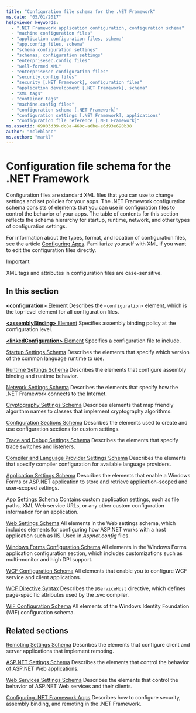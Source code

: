 ```yaml
---
title: "Configuration file schema for the .NET Framework"
ms.date: "05/01/2017"
helpviewer_keywords: 
  - ".NET Framework application configuration, configuration schema"
  - "machine configuration files"
  - "application configuration files, schema"
  - "app.config files, schema"
  - "schema configuration settings"
  - "schemas, configuration settings"
  - "enterprisesec.config files"
  - "well-formed XML"
  - "enterprisesec configuration files"
  - "security.config files"
  - "security [.NET Framework], configuration files"
  - "application development [.NET Framework], schema"
  - "XML tags"
  - "container tags"
  - "machine.config files"
  - "configuration schema [.NET Framework]"
  - "configuration settings [.NET Framework], applications"
  - "configuration file reference [.NET Framework]"
ms.assetid: 69003d39-dc8a-460c-a6be-e6d93e690b38
author: "mcleblanc"
ms.author: "markl"
---
```


# Configuration file schema for the .NET Framework

Configuration files are standard XML files that you can use to change settings and set policies for your apps. The .NET Framework configuration schema consists of elements that you can use in configuration files to control the behavior of your apps. The table of contents for this section reflects the schema hierarchy for startup, runtime, network, and other types of configuration settings.

For information about the types, format, and location of configuration files, see the article [Configuring Apps](~/docs/framework/configure-apps/index.md). Familiarize yourself with XML if you want to edit the configuration files directly.

> [!IMPORTANT]
> XML tags and attributes in configuration files are case-sensitive.

## In this section

[**\<configuration>** Element](~/docs/framework/configure-apps/file-schema/configuration-element.md)
Describes the `<configuration>` element, which is the top-level element for all configuration files.

[**\<assemblyBinding>** Element](~/docs/framework/configure-apps/file-schema/assemblybinding-element-for-configuration.md)
Specifies assembly binding policy at the configuration level.

[**\<linkedConfiguration>** Element](~/docs/framework/configure-apps/file-schema/linkedconfiguration-element.md)
Specifies a configuration file to include.

[Startup Settings Schema](~/docs/framework/configure-apps/file-schema/startup/index.md)
Describes the elements that specify which version of the common language runtime to use.

[Runtime Settings Schema](~/docs/framework/configure-apps/file-schema/runtime/index.md)
Describes the elements that configure assembly binding and runtime behavior.

[Network Settings Schema](~/docs/framework/configure-apps/file-schema/network/index.md)
Describes the elements that specify how the .NET Framework connects to the Internet.

[Cryptography Settings Schema](~/docs/framework/configure-apps/file-schema/cryptography/index.md)
Describes elements that map friendly algorithm names to classes that implement cryptography algorithms.

[Configuration Sections Schema](~/docs/framework/configure-apps/file-schema/configuration-sections-schema.md)
Describes the elements used to create and use configuration sections for custom settings.

[Trace and Debug Settings Schema](~/docs/framework/configure-apps/file-schema/trace-debug/index.md)
Describes the elements that specify trace switches and listeners.

[Compiler and Language Provider Settings Schema](~/docs/framework/configure-apps/file-schema/compiler/index.md)
Describes the elements that specify compiler configuration for available language providers.

[Application Settings Schema](~/docs/framework/configure-apps/file-schema/application-settings-schema.md)
Describes the elements that enable a Windows Forms or ASP.NET application to store and retrieve application-scoped and user-scoped settings.

[App Settings Schema](~/docs/framework/configure-apps/file-schema/appsettings/index.md)
Contains custom application settings, such as file paths, XML Web service URLs, or any other custom configuration information for an application.

[Web Settings Schema](~/docs/framework/configure-apps/file-schema/web/index.md)
All elements in the Web settings schema, which includes elements for configuring how ASP.NET works with a host application such as IIS. Used in *Aspnet.config* files.

[Windows Forms Configuration Schema](winforms/index.md)
All elements in the Windows Forms application configuration section, which includes customizations such as multi-monitor and high DPI support.

[WCF Configuration Schema](~/docs/framework/configure-apps/file-schema/wcf/index.md)
All elements that enable you to configure WCF service and client applications.

[WCF Directive Syntax](~/docs/framework/configure-apps/file-schema/wcf-directive/index.md)
Describes the `@ServiceHost` directive, which defines page-specific attributes used by the .svc compiler.

[WIF Configuration Schema](windows-identity-foundation/index.md)
All elements of the Windows Identity Foundation (WIF) configuration schema.

## Related sections

[Remoting Settings Schema](https://msdn.microsoft.com/library/dc2d1e62-9af7-4ca1-99fd-98b93bb4db9e)
Describes the elements that configure client and server applications that implement remoting.

[ASP.NET Settings Schema](https://msdn.microsoft.com/library/b5ysx397\(v=vs.100\).aspx)
Describes the elements that control the behavior of ASP.NET Web applications.

[Web Services Settings Schema](https://msdn.microsoft.com/library/f84d6d55-1add-4eb7-ae46-33df5833ea2e)
Describes the elements that control the behavior of ASP.NET Web services and their clients.

[Configuring .NET Framework Apps](https://msdn.microsoft.com/library/d789b592-fcb5-4e3d-8ac9-e0299adaaa42)
Describes how to configure security, assembly binding, and remoting in the .NET Framework.
